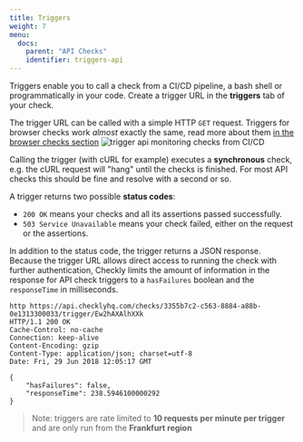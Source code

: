 ```yaml
---
title: Triggers
weight: 7
menu:
  docs:
    parent: "API Checks"
    identifier: triggers-api
---
```


Triggers enable you to call a check from a CI/CD pipeline, a bash shell or programmatically in your code.
Create a trigger URL in the **triggers** tab of your check.

The trigger URL can be called with a simple HTTP `GET` request.
Triggers for browser checks work *almost* exactly the same, read more about them [in the browser checks section](/docs/browser-checks/triggers/)
![trigger api monitoring checks from CI/CD](/docs/images/api-checks/triggers.png)

Calling the trigger (with cURL for example) executes a **synchronous** check, e.g. the cURL request will "hang" until
the checks is finished. For most API checks this should be fine and resolve with a second or so.

A trigger returns two possible **status codes**:

-   `200 OK` means your checks and all its assertions passed successfully.
-   `503 Service Unavailable` means your check failed, either on the request or the assertions.

In addition to the status code, the trigger returns a JSON response. Because the trigger URL allows direct
access to running the check with further authentication, Checkly limits the amount of information in the response
for API check triggers to a `hasFailures` boolean and the `responseTime` in milliseconds.

```
http https://api.checklyhq.com/checks/3355b7c2-c563-8884-a88b-0e1313300033/trigger/Ew2hAXAlhXXk
HTTP/1.1 200 OK
Cache-Control: no-cache
Connection: keep-alive
Content-Encoding: gzip
Content-Type: application/json; charset=utf-8
Date: Fri, 29 Jun 2018 12:05:17 GMT

{
    "hasFailures": false,
    "responseTime": 238.5946100000292
}
```

> Note: triggers are rate limited to **10 requests per minute per trigger** and are only run from the **Frankfurt region**
